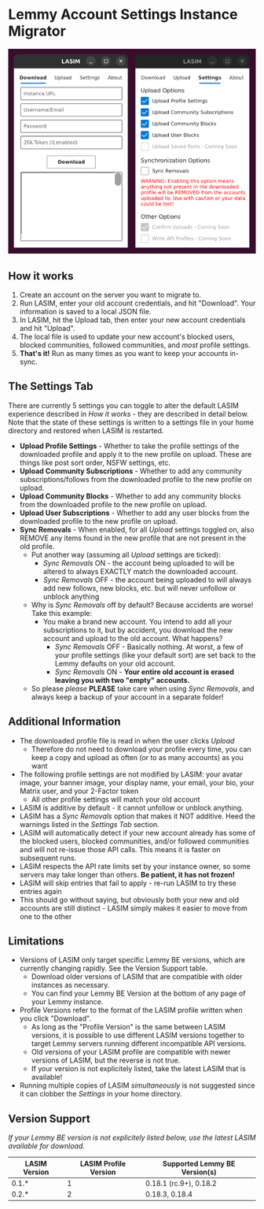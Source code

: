 # Lemmy Account Settings Instance Migrator

![LASIM Screenshot](LASIM.PNG)

## How it works

1. Create an account on the server you want to migrate to.
2. Run LASIM, enter your old account credentials, and hit "Download". Your information is saved to a local JSON file.
3. In LASIM, hit the Upload tab, then enter your new account credentials and hit "Upload".
4. The local file is used to update your new account's blocked users, blocked communities, followed communities, and *most* profile settings.
5. **That's it!** Run as many times as you want to keep your accounts in-sync.

## The Settings Tab

There are currently 5 settings you can toggle to alter the default LASIM experience described in *How it works* - they are described in detail below. Note that the state of these settings is written to a settings file in your home directory and restored when LASIM is restarted.

- **Upload Profile Settings** - Whether to take the profile settings of the downloaded profile and apply it to the new profile on upload. These are things like post sort order, NSFW settings, etc.
- **Upload Community Subscriptions** - Whether to add any community subscriptions/follows from the downloaded profile to the new profile on upload.
- **Upload Community Blocks** - Whether to add any community blocks from the downloaded profile to the new profile on upload.
- **Upload User Subscriptions** - Whether to add any user blocks from the downloaded profile to the new profile on upload.
- **Sync Removals** - When enabled, for all *Upload* settings toggled on, also REMOVE any items found in the new profile that are not present in the old profile.
    - Put another way (assuming all *Upload* settings are ticked):
        - *Sync Removals* ON - the account being uploaded to will be altered to always EXACTLY match the downloaded account.
        - *Sync Removals* OFF - the account being uploaded to will always add new follows, new blocks, etc. but will never unfollow or unblock anything
    - Why is *Sync Removals* off by default? Because accidents are worse! Take this example:
        - You make a brand new account. You intend to add all your subscriptions to it, but by accident, you download the new account and upload to the old account. What happens?
            - *Sync Removals* OFF - Basically nothing. At worst, a few of your profile settings (like your default sort) are set back to the Lemmy defaults on your old account.
            - *Sync Removals* ON - **Your entire old account is erased leaving you with two "empty" accounts.**
    - So please *please* **PLEASE** take care when using *Sync Removals*, and always keep a backup of your account in a separate folder!

## Additional Information
- The downloaded profile file is read in when the user clicks *Upload*
    - Therefore do not need to download your profile every time, you can keep a copy and upload as often (or to as many accounts) as you want
- The following profile settings are not modified by LASIM: your avatar image, your banner image, your display name, your email, your bio, your Matrix user, and your 2-Factor token
    - All other profile settings will match your old account
- LASIM is additive by default - it cannot unfollow or unblock anything.
- LASIM has a *Sync Removals* option that makes it NOT additive. Heed the warnings listed in the *Settings Tab* section.
- LASIM will automatically detect if your new account already has some of the blocked users, blocked communities, and/or followed communities and will not re-issue those API calls. This means it is faster on subsequent runs.
- LASIM respects the API rate limits set by your instance owner, so some servers may take longer than others. **Be patient, it has not frozen!**
- LASIM will skip entries that fail to apply - re-run LASIM to try these entries again
- This should go without saying, but obviously both your new and old accounts are still distinct - LASIM simply makes it easier to move from one to the other

## Limitations
- Versions of LASIM only target specific Lemmy BE versions, which are currently changing rapidly. See the Version Support table.
    - Download older versions of LASIM that are compatible with older instances as necessary.
    - You can find your Lemmy BE Version at the bottom of any page of your Lemmy instance.
- Profile Versions refer to the format of the LASIM profile written when you click "Download".
    - As long as the "Profile Version" is the same between LASIM versions, it is possible to use different LASIM versions together to target Lemmy servers running different incompatible API versions.
    - Old versions of your LASIM profile are compatible with newer versions of LASIM, but the reverse is not true.
    - If your version is not explicitely listed, take the latest LASIM that is available!
- Running multiple copies of LASIM *simultaneously* is not suggested since it can clobber the *Settings* in your home directory.

## Version Support
*If your Lemmy BE version is not explicitely listed below, use the latest LASIM available for download.*

| LASIM Version | LASIM Profile Version | Supported Lemmy BE Version(s) |
| ------------- | --------------------- | --------------------------------- |
| 0.1.\*        | 1                     | 0.18.1 (rc.9+), 0.18.2            |
| 0.2.\*        | 2                     | 0.18.3, 0.18.4                    |
